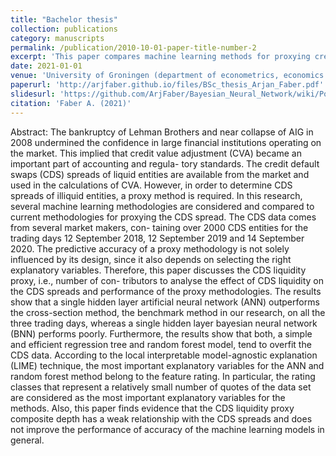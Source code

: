 ```yaml
---
title: "Bachelor thesis"
collection: publications
category: manuscripts
permalink: /publication/2010-10-01-paper-title-number-2
excerpt: 'This paper compares machine learning methods for proxying credit spreads.'
date: 2021-01-01
venue: 'University of Groningen (department of econometrics, economics and finance)'
paperurl: 'http://arjfaber.github.io/files/BSc_thesis_Arjan_Faber.pdf'
slidesurl: 'https://github.com/ArjFaber/Bayesian_Neural_Network/wiki/Post-%5BUpdated-10-November-2024%5D-A-hard-coded-BNN-solution-implemented-for-a-Seattle-weather-dataset'
citation: 'Faber A. (2021)'
---
```


Abstract: The bankruptcy of Lehman Brothers and near collapse of AIG in 2008 undermined the confidence in large financial institutions operating on the market. This implied that credit value adjustment (CVA) became an important part of accounting and regula- tory standards. The credit default swaps (CDS) spreads of liquid entities are available from the market and used in the calculations of CVA. However, in order to determine CDS spreads of illiquid entities, a proxy method is required. In this research, several machine learning methodologies are considered and compared to current methodologies for proxying the CDS spread. The CDS data comes from several market makers, con- taining over 2000 CDS entities for the trading days 12 September 2018, 12 September 2019 and 14 September 2020. The predictive accuracy of a proxy methodology is not solely influenced by its design, since it also depends on selecting the right explanatory variables. Therefore, this paper discusses the CDS liquidity proxy, i.e., number of con- tributors to analyse the effect of CDS liquidity on the CDS spreads and performance of the proxy methodologies. The results show that a single hidden layer artificial neural network (ANN) outperforms the cross-section method, the benchmark method in our research, on all the three trading days, whereas a single hidden layer bayesian neural network (BNN) performs poorly. Furthermore, the results show that both, a simple and efficient regression tree and random forest model, tend to overfit the CDS data. According to the local interpretable model-agnostic explanation (LIME) technique, the most important explanatory variables for the ANN and random forest method belong to the feature rating. In particular, the rating classes that represent a relatively small number of quotes of the data set are considered as the most important explanatory variables for the methods. Also, this paper finds evidence that the CDS liquidity proxy composite depth has a weak relationship with the CDS spreads and does not improve the performance of accuracy of the machine learning models in general.
